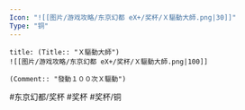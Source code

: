 ```yaml
---
Icon: "![[图片/游戏攻略/东京幻都 eX+/奖杯/Ｘ驅動大師.png|30]]"
Type: "铜"
---
```

```ad-common-bronze-trophy
title: (Title:: "Ｘ驅動大師")
![[图片/游戏攻略/东京幻都 eX+/奖杯/Ｘ驅動大師.png|100]]

(Comment:: "發動１００次Ｘ驅動")
```

#东京幻都/奖杯 #奖杯 #奖杯/铜
